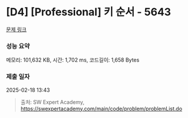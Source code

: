 # [D4] [Professional] 키 순서 - 5643 

[문제 링크](https://swexpertacademy.com/main/code/problem/problemDetail.do?contestProbId=AWXQsLWKd5cDFAUo) 

### 성능 요약

메모리: 101,632 KB, 시간: 1,702 ms, 코드길이: 1,658 Bytes

### 제출 일자

2025-02-18 13:43



> 출처: SW Expert Academy, https://swexpertacademy.com/main/code/problem/problemList.do
